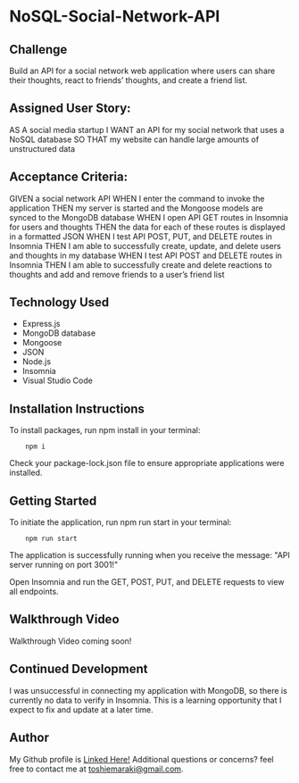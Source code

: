 # NoSQL-Social-Network-API

## Challenge

Build an API for a social network web application where users can share their thoughts, react to friends’ thoughts, and create a friend list.

## Assigned User Story:

AS A social media startup
I WANT an API for my social network that uses a NoSQL database
SO THAT my website can handle large amounts of unstructured data

## Acceptance Criteria:

GIVEN a social network API
WHEN I enter the command to invoke the application
THEN my server is started and the Mongoose models are synced to the MongoDB database
WHEN I open API GET routes in Insomnia for users and thoughts
THEN the data for each of these routes is displayed in a formatted JSON
WHEN I test API POST, PUT, and DELETE routes in Insomnia
THEN I am able to successfully create, update, and delete users and thoughts in my database
WHEN I test API POST and DELETE routes in Insomnia
THEN I am able to successfully create and delete reactions to thoughts and add and remove friends to a user’s friend list

## Technology Used

- Express.js
- MongoDB database
- Mongoose
- JSON
- Node.js
- Insomnia
- Visual Studio Code

## Installation Instructions

To install packages, run npm install in your terminal:

        npm i

Check your package-lock.json file to ensure appropriate applications were installed.

## Getting Started

To initiate the application, run npm run start in your terminal:

        npm run start

The application is successfully running when you receive the message: "API server running on port 3001!"

Open Insomnia and run the GET, POST, PUT, and DELETE requests to view all endpoints.

## Walkthrough Video

Walkthrough Video coming soon!

<!-- Linked here is a video that walks through the application. [Video-Walkthrough](#video-walkthrough) -->

## Continued Development

I was unsuccessful in connecting my application with MongoDB, so there is currently no data to verify in Insomnia. This is a learning opportunity that I expect to fix and update at a later time.

## Author

My Github profile is [Linked Here!](https://github.com/tmaraki/) Additional questions or concerns? feel free to contact me at toshiemaraki@gmail.com.
